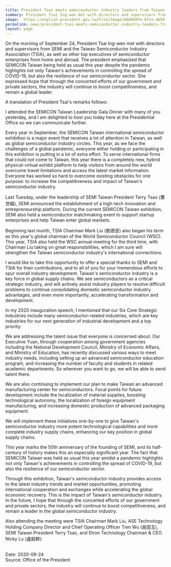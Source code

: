 ```yaml
---
title: President Tsai meets semiconductor industry leaders from Taiwan and abroad
summary: President Tsai Ing-wen met with directors and supervisors from SEMI and the Taiwan Semiconductor Industry Association (TSIA)
image:  https://english.president.gov.tw/File/Image/688069fe-8fce-4b50-933b-c7e10b50f39a
permalink: news/president-tsai-meets-semiconductor-industry-leaders-from-taiwan-and-abroad/
layout: page
---
```

On the morning of September 24, President Tsai Ing-wen met with directors and supervisors from SEMI and the Taiwan Semiconductor Industry Association (TSIA), as well as other top executives of semiconductor enterprises from home and abroad. The president emphasized that SEMICON Taiwan being held as usual this year despite the pandemic highlights not only Taiwan's achievements in controlling the spread of COVID-19, but also the resilience of our semiconductor sector. She expressed hope that through the concerted efforts of our government and private sectors, the industry will continue to boost competitiveness, and remain a global leader.

A translation of President Tsai's remarks follows:

I attended the SEMICON Taiwan Leadership Gala Dinner with many of you yesterday, and I am delighted to host you today here at the Presidential Office so we can communicate further.

Every year in September, the SEMICON Taiwan international semiconductor exhibition is a major event that receives a lot of attention in Taiwan, as well as global semiconductor industry circles. This year, as we face the challenges of a global pandemic, everyone either holding or participating in this exhibition is putting in a lot of extra effort. To serve international firms that could not come to Taiwan, this year there is a completely new, hybrid physical-virtual exhibit platform to help visitors from around the world overcome travel limitations and access the latest market information. Everyone has worked so hard to overcome existing obstacles for one purpose: to increase the competitiveness and impact of Taiwan's semiconductor industry.

Last Tuesday, under the leadership of SEMI Taiwan President Terry Tsao (曹世綸), SEMI announced the establishment of a high-tech innovation and entrepreneurship platform. During the current SEMICON Taiwan exhibition, SEMI also held a semiconductor matchmaking event to support startup enterprises and help Taiwan enter global markets.

Beginning last month, TSIA Chairman Mark Liu (劉德音) also began his term as this year's global chairman of the World Semiconductor Council (WSC). This year, TSIA also held the WSC annual meeting for the third time, with Chairman Liu taking on great responsibilities, which I am sure will strengthen the Taiwan semiconductor industry's international connections.

I would like to take this opportunity to offer a special thanks to SEMI and TSIA for their contributions, and to all of you for your tremendous efforts to spur overall industry development. Taiwan's semiconductor industry is a key force in global supply chains. We see semiconductors as a critical strategic industry, and will actively assist industry players to resolve difficult problems to continue consolidating domestic semiconductor industry advantages, and even more importantly, accelerating transformation and development.

In my 2020 inauguration speech, I mentioned that our Six Core Strategic Industries include many semiconductor-related industries, which are key industries for our next generation of industrial development and a top priority.

We are addressing the talent issue that everyone is concerned about. Our Executive Yuan, through cooperation among government agencies including the National Development Council, Ministry of Economic Affairs, and Ministry of Education, has recently discussed various ways to meet industry needs, including setting up an advanced semiconductor education program, and increasing the number of faculty and students in related academic departments. So wherever you want to go, we will be able to send talent there.

We are also continuing to implement our plan to make Taiwan an advanced manufacturing center for semiconductors. Focal points for future development include the localization of material supplies, boosting technological autonomy, the localization of foreign equipment manufacturing, and increasing domestic production of advanced packaging equipment.

We will implement these initiatives one-by-one to give Taiwan's semiconductor industry more potent technological capabilities and more complete industry supply chains, enhancing our key position in global supply chains.

This year marks the 50th anniversary of the founding of SEMI, and its half-century of history makes this an especially significant year. The fact that SEMICON Taiwan was held as usual this year amidst a pandemic highlights not only Taiwan's achievements in controlling the spread of COVID-19, but also the resilience of our semiconductor sector.

Through this exhibition, Taiwan's semiconductor industry provides access to the latest industry trends and market opportunities, promoting international cooperation and exchanges while accelerating the global economic recovery. This is the impact of Taiwan's semiconductor industry. In the future, I hope that through the concerted efforts of our government and private sectors, the industry will continue to boost competitiveness, and remain a leader in the global semiconductor industry.

Also attending the meeting were TSIA Chairman Mark Liu, ASE Technology Holding Company Director and Chief Operating Officer Tien Wu (吳田玉), SEMI Taiwan President Terry Tsao, and Etron Technology Chairman & CEO Nicky Lu (盧超群).

<br/>
Date: 2020-09-24
<br/>
Source: Office of the President
